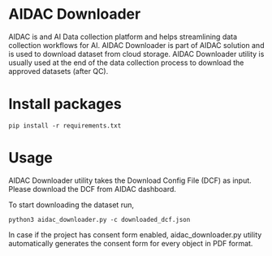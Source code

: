 # AIDAC Downloader

AIDAC is and AI Data collection platform and helps streamlining data collection workflows for AI. AIDAC Downloader is part of AIDAC solution and is used to download dataset from cloud storage. AIDAC Downloader utility is usually used at the end of the data collection process to download the approved datasets (after QC).

# Install packages

	pip install -r requirements.txt

# Usage

AIDAC Downloader utility takes the Download Config File (DCF) as input. Please download the DCF from AIDAC dashboard.

To start downloading the dataset run,

	python3 aidac_downloader.py -c downloaded_dcf.json

In case if the project has consent form enabled, aidac_downloader.py utility automatically generates the consent form for every object in PDF format.

